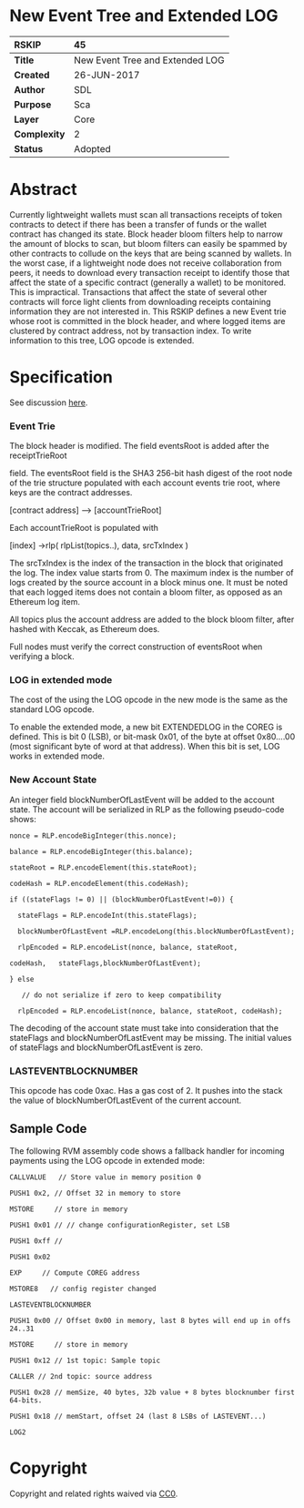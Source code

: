 # New Event Tree and Extended LOG

|RSKIP          |45           |
| :------------ |:-------------|
|**Title**      |New Event Tree and Extended LOG |
|**Created**    |26-JUN-2017 |
|**Author**     |SDL |
|**Purpose**    |Sca |
|**Layer**      |Core |
|**Complexity** |2 |
|**Status**     |Adopted |

# **Abstract**

Currently lightweight wallets must scan all transactions receipts of token contracts to detect if there has been a transfer of funds or the wallet contract has changed its state. Block header bloom filters help to narrow the amount of blocks to scan, but bloom filters can easily be spammed by other contracts to collude on the keys that are being scanned by wallets. In the worst case, if a lightweight node does not receive collaboration from peers, it needs to download every transaction receipt to identify those that affect the state of a specific contract (generally a wallet) to be monitored. This is impractical. Transactions that affect the state of several other contracts will force light clients from downloading receipts containing information they are not interested in. This RSKIP defines a new Event trie whose root is committed in the block header, and where logged items are clustered by contract address, not by transaction index. To write information to this tree, LOG opcode is extended. 

# **Specification**

See discussion [here].

### Event Trie

The block header is modified. The field eventsRoot is added after the receiptTrieRoot

 field. The eventsRoot field is the SHA3 256-bit hash digest of the root node of the trie structure populated with each account events trie root, where keys are the contract addresses.

[contract address] --> [accountTrieRoot] 

Each accountTrieRoot is populated with 

 [index] ->rlp( rlpList(topics..), data, srcTxIndex )

The srcTxIndex is the index of the transaction in the block that originated the log. The index value starts from 0. The maximum index is the number of logs created by the source account in a block  minus one. It must be noted that each logged items does not contain a bloom filter, as opposed as an Ethereum log item.

All topics plus the account address are added to the block bloom filter, after hashed with Keccak, as Ethereum does.

Full nodes must verify the correct construction of eventsRoot when verifying a block.

### LOG in extended mode

The cost of the using the LOG opcode in the new mode is the same as the standard LOG opcode.

To enable the extended mode, a new bit EXTENDEDLOG in the COREG is defined. This is bit 0 (LSB), or bit-mask 0x01,  of the byte at offset 0x80….00 (most significant byte of word at that address). When this bit is set, LOG works in extended mode.

### New Account State

An integer field blockNumberOfLastEvent will be added to the account state. The account will be serialized in RLP as the following pseudo-code shows:

```
nonce = RLP.encodeBigInteger(this.nonce);

balance = RLP.encodeBigInteger(this.balance);

stateRoot = RLP.encodeElement(this.stateRoot);

codeHash = RLP.encodeElement(this.codeHash);

if ((stateFlags != 0) || (blockNumberOfLastEvent!=0)) {

  stateFlags = RLP.encodeInt(this.stateFlags);

  blockNumberOfLastEvent =RLP.encodeLong(this.blockNumberOfLastEvent);

  rlpEncoded = RLP.encodeList(nonce, balance, stateRoot, 

codeHash,   stateFlags,blockNumberOfLastEvent);

} else

   // do not serialize if zero to keep compatibility

  rlpEncoded = RLP.encodeList(nonce, balance, stateRoot, codeHash);

```

The decoding of the account state must take into consideration that the stateFlags and blockNumberOfLastEvent may be missing. The initial values of stateFlags and blockNumberOfLastEvent  is zero.

### LASTEVENTBLOCKNUMBER

This opcode has code 0xac. Has a gas cost of 2. It pushes into the stack the value of blockNumberOfLastEvent of the current account.

## Sample Code

The following RVM assembly code shows a fallback handler for incoming payments using the LOG opcode in extended mode:
```
CALLVALUE   // Store value in memory position 0

PUSH1 0x2, // Offset 32 in memory to store

MSTORE     // store in memory

PUSH1 0x01 // // change configurationRegister, set LSB

PUSH1 0xff //

PUSH1 0x02

EXP	    // Compute COREG address

MSTORE8   // config register changed

LASTEVENTBLOCKNUMBER

PUSH1 0x00 // Offset 0x00 in memory, last 8 bytes will end up in offs 24..31

MSTORE     // store in memory

PUSH1 0x12 // 1st topic: Sample topic

CALLER // 2nd topic: source address

PUSH1 0x28 // memSize, 40 bytes, 32b value + 8 bytes blocknumber first 64-bits.

PUSH1 0x18 // memStart, offset 24 (last 8 LSBs of LASTEVENT...)

LOG2
```

[RSKIP51]: https://github.com/rsksmart/RSKIPs/blob/master/IPs/RSKIP51.md
[RSKIP03]: https://github.com/rsksmart/RSKIPs/blob/master/IPs/RSKIP03.md
[here]: https://github.com/rsksmart/RSKIPs/issues

# **Copyright**

Copyright and related rights waived via [CC0](https://creativecommons.org/publicdomain/zero/1.0/).